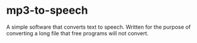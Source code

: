 # mp3-to-speech
A simple software that converts text to speech. Written for the purpose of converting a long file that free programs will not convert.
